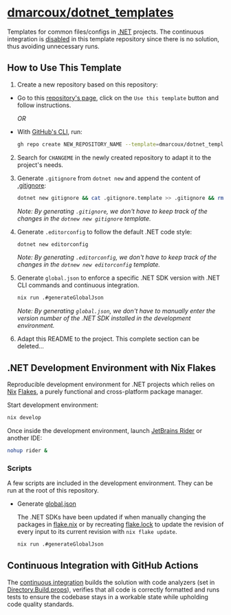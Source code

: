 # <a href="https://github.com/dmarcoux/dotnet_templates">dmarcoux/dotnet_templates</a>

Templates for common files/configs in [.NET](https://dotnet.microsoft.com/)
projects. The continuous integration is
[disabled](https://docs.github.com/en/actions/using-workflows/disabling-and-enabling-a-workflow)
in this template repository since there is no solution, thus avoiding
unnecessary runs.

## How to Use This Template

1. Create a new repository based on this repository:

- Go to this [repository's page](https://github.com/dmarcoux/dotnet_templates),
  click on the `Use this template` button and follow instructions.

  *OR*

- With [GitHub's CLI](https://github.com/cli/cli), run:

  ```bash
  gh repo create NEW_REPOSITORY_NAME --template=dmarcoux/dotnet_templates --clone --private/--public
  ```

2. Search for `CHANGEME` in the newly created repository to adapt it to the
   project's needs.

3. Generate `.gitignore` from `dotnet new` and append the content of [.gitignore](./.gitignore):

   ```bash
   dotnet new gitignore && cat .gitignore.template >> .gitignore && rm .gitignore.template
   ```

   _Note: By generating `.gitignore`, we don't have to keep track of the changes in the `dotnew new gitignore` template._

5. Generate `.editorconfig` to follow the default .NET code style:

   ```bash
   dotnet new editorconfig
   ```

   _Note: By generating `.editorconfig`, we don't have to keep track of the changes in the `dotnew new editorconfig` template._

6. Generate  `global.json` to enforce a specific .NET SDK version with .NET CLI commands and continuous integration.

   ```bash
   nix run .#generateGlobalJson
   ```

   _Note: By generating `global.json`, we don't have to manually enter the version number of the .NET SDK installed in the development environment._

7. Adapt this README to the project. This complete section can be deleted...

## .NET Development Environment with Nix Flakes

Reproducible development environment for .NET projects which relies on
[Nix](https://github.com/NixOS/nix) [Flakes](https://nixos.wiki/wiki/Flakes),
a purely functional and cross-platform package manager.

Start development environment:

```bash
nix develop
```

Once inside the development environment, launch [JetBrains Rider](https://www.jetbrains.com/rider/)
or another IDE:

```bash
nohup rider &
```

### Scripts

A few scripts are included in the development environment. They can be run at
the root of this repository.

- Generate [global.json](./global.json)

  The .NET SDKs have been updated if when manually changing the packages in
  [flake.nix](./flake.nix) or by recreating [flake.lock](./flake.lock) to update
  the revision of every input to its current revision with `nix flake update`.

  ```bash
  nix run .#generateGlobalJson
  ```

## Continuous Integration with GitHub Actions

The [continuous integration](./.github/workflows/continuous_integration.yml)
builds the solution with code analyzers (set in
[Directory.Build.props](./Directory.Build.props)), verifies that all code is
correctly formatted and runs tests to ensure the codebase stays in a workable
state while upholding code quality standards.
